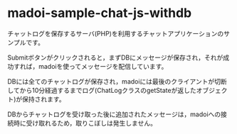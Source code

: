 # madoi-sample-chat-js-withdb

チャットログを保存するサーバ(PHP)を利用するチャットアプリケーションのサンプルです。

Submitボタンがクリックされると，まずDBにメッセージが保存され，それが成功すれば，madoiを使ってメッセージを配信しています。

DBには全てのチャットログが保存され，madoiには最後のクライアントが切断してから10分経過するまでログ(ChatLogクラスのgetStateが返したオブジェクト)が保持されます。

DBからチャットログを受け取った後に追加されたメッセージは，madoiへの接続時に受け取れるため，取りこぼしは発生しません。
